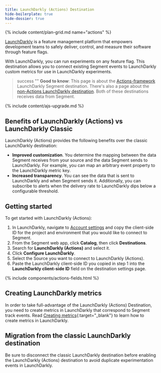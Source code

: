 ```yaml
---
title: LaunchDarkly (Actions) Destination
hide-boilerplate: true
hide-dossier: true
---
```


{% include content/plan-grid.md name="actions" %}

[LaunchDarkly](https://launchdarkly.com) is a feature management platform that empowers development teams to safely deliver, control, and measure their software through feature flags.

With LaunchDarkly, you can run experiments on any feature flag. This destination allows you to connect existing Segment events to LaunchDarkly custom metrics for use in LaunchDarkly experiments.

> success ""
> **Good to know**: This page is about the [Actions-framework](/docs/connections/destinations/actions/) LaunchDarkly Segment destination. There's also a page about the [non-Actions LaunchDarkly destination](/docs/connections/destinations/catalog/launchdarkly-events/). Both of these destinations receives data from Segment.

<!-- This include describes the requirement of A.js 2.0 or higher for Actions compatibility, and is required if your destination has a web component. -->

{% include content/ajs-upgrade.md %}

<!-- In the section below, explain the value of this actions-based destination over the classic version, if applicable. If you don't have a classic version of the destination, remove this section. -->

## Benefits of LaunchDarkly (Actions) vs LaunchDarkly Classic

LaunchDarkly (Actions) provides the following benefits over the classic LaunchDarkly destination:

- **Improved customization**. You determine the mapping between the data Segment receives from your source and the data Segment sends to LaunchDarkly. For example, you can map an arbitrary event property to the LaunchDarkly metric key.
- **Increased transparency**. You can see the data that is sent to LaunchDarkly and when Segment sends it. Additionally, you can subscribe to alerts when the delivery rate to LaunchDarkly dips below a configurable threshold.

<!-- The section below explains how to enable and configure the destination. Include any configuration steps not captured below. For example, obtaining an API key from your platform and any configuration steps required to connect to the destination. -->

## Getting started

To get started with LaunchDarkly (Actions):
1. In LaunchDarkly, navigate to [Account settings](https://app.launchdarkly.com/settings/projects) and copy the client-side ID for the project and environment that you would like to connect to Segment.
2. From the Segment web app, click **Catalog**, then click **Destinations**.
3. Search for **LaunchDarkly (Actions)** and select it.
4. Click **Configure LaunchDarkly**.
5. Select the Source you want to connect to LaunchDarkly (Actions).
6. Paste the LaunchDarkly client-side ID you copied in step 1 into the **LaunchDarkly client-side ID** field on the destination settings page.

<!-- The line below renders a table of connection settings (if applicable), Pre-built Mappings, and available actions. -->

{% include components/actions-fields.html %}

## Creating LaunchDarkly metrics

In order to take full-advantage of the LaunchDarkly (Actions) Destination, you need to create metrics in LaunchDarkly that correspond to Segment track events. Read [Creating metrics](https://docs.launchdarkly.com/home/experimentation/metrics){:target="_blank"} to learn how to create metrics in LaunchDarkly.

<!-- If applicable, add information regarding the migration from a classic destination to an Actions-based version below -->

## Migration from the classic LaunchDarkly destination

Be sure to disconnect the classic LaunchDarkly destination before enabling the LaunchDarkly (Actions) destination to avoid duplicate experimentation events in LaunchDarkly.
